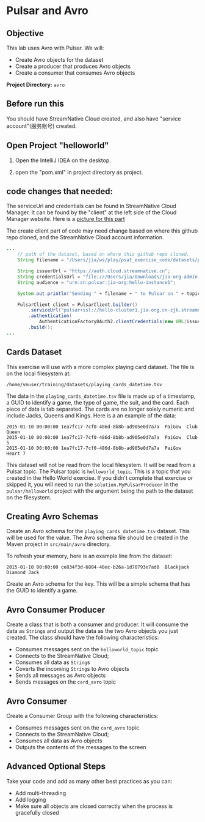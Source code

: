 # Pulsar and Avro

## Objective

This lab uses Avro with Pulsar. We will:    

* Create Avro objects for the dataset
* Create a producer that produces Avro objects
* Create a consumer that consumes Avro objects

**Project Directory:** `avro`
## Before run this

You should have StreamNative Cloud created, and also have "service account"(服务账号) created.

## Open Project "helloworld"

  1. Open the IntelliJ IDEA on the desktop.

  2. open the "pom.xml" in project directory as project.


## code changes that needed:

The serviceUrl and credentials can be found in StreamNative Cloud Manager.  It can be found by the "client" at the left side of the Cloud Manager website.
Here is a [picture for this part](./client_config.png)

The create client part of code may need change based on where this github repo cloned, and the StreamNative Cloud account information.

```java
...
    // path of the dataset, based on where this github repo cloned.
    String filename = "/Users/jia/ws/play/psat_exercise_code/datasets/playing_cards_datetime_short.tsv";

    String issuerUrl = "https://auth.cloud.streamnative.cn";
    String credentialsUrl = "file:///Users/jia/Downloads/jia-org-admin.json";
    String audience = "urn:sn:pulsar:jia-org:hello-instance1";

    System.out.println("Sending " + filename + " to Pulsar on " + topicName);

    PulsarClient client = PulsarClient.builder()
        .serviceUrl("pulsar+ssl://hello-cluster1.jia-org.cn-zjk.streamnative.ali.snpulsar.cn:6651")
        .authentication(
            AuthenticationFactoryOAuth2.clientCredentials(new URL(issuerUrl), new URL(credentialsUrl), audience))
        .build();
...
```

## Cards Dataset

This exercise will use with a more complex playing card dataset. The file is on the local filesystem at:    
```
/home/vmuser/training/datasets/playing_cards_datetime.tsv
```

The data in the `playing_cards_datetime.tsv` file is made up of a timestamp, a GUID to identify a game, the type of game, the suit, and the card. Each piece of data is tab separated. The cards are no longer solely numeric and include Jacks, Queens and Kings. Here is a an example of the data:
```
2015-01-10 00:00:00 1ea7fc17-7cf0-486d-8b8b-ad905e0d7a7a  PaiGow  Club  Queen
2015-01-10 00:00:00 1ea7fc17-7cf0-486d-8b8b-ad905e0d7a7a  PaiGow  Club  5
2015-01-10 00:00:00 1ea7fc17-7cf0-486d-8b8b-ad905e0d7a7a  PaiGow  Heart 7
```

This dataset will not be read from the local filesystem. It will be read from a Pulsar topic. The Pulsar topic is `helloworld_topic`. This is a topic that you created in the Hello World exercise. If you didn't complete that exercise or skipped it, you will need to run the `solution.MyPulsarProducer` in the `pulsar/helloworld` project with the argument being the path to the dataset on the filesystem.

## Creating Avro Schemas

Create an Avro schema for the `playing_cards_datetime.tsv` dataset. This will be used for the value. The Avro schema file should be created in the Maven project in `src/main/avro` directory.

To refresh your memory, here is an example line from the dataset:

```
2015-01-10 00:00:00 ce834f3d-6804-40ec-b26a-1d70793e7ad0  Blackjack Diamond Jack
```

Create an Avro schema for the key. This will be a simple schema that has the GUID to identify a game.

## Avro Consumer Producer

Create a class that is both a consumer and producer. It will consume the data as `String`s and
output the data as the two Avro objects you just created. The class should have the following characteristics:

* Consumes messages sent on the `helloworld_topic` topic
* Connects to the StreamNative Cloud;
* Consumes all data as `String`s
* Coverts the incoming `String`s to Avro objects
* Sends all messages as Avro objects
* Sends messages on the `card_avro` topic

## Avro Consumer

Create a Consumer Group with the following characteristics:

* Consumes messages sent on the `card_avro` topic
* Connects to the StreamNative Cloud;
* Consumes all data as Avro objects
* Outputs the contents of the messages to the screen

## Advanced Optional Steps

Take your code and add as many other best practices as you can:

* Add multi-threading
* Add logging
* Make sure all objects are closed correctly when the process is gracefully closed
